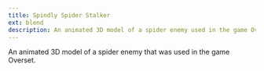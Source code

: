 ```yaml
---
title: Spindly Spider Stalker
ext: blend
description: An animated 3D model of a spider enemy used in the game Overset.
---
```

An animated 3D model of a spider enemy that was used in the game Overset.